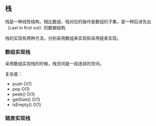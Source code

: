 ## 栈

栈是一种线性结构，相比数组，栈对应的操作是数组的子集，是一种后进先出（Last in first out）的数据结构

栈的实现有两种方法，分别采用数组来实现和采用链表实现。

### 数组实现栈

采用数组实现栈的时候，栈空间是一段连续的空间。

复杂度：

* push O(1)
* pop O(1)
* peek() O(1)
* getSize() O(1)
* isEmpty() O(1)

### 链表实现栈

